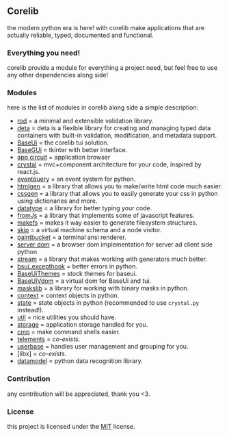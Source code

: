 ## Corelib

the modern python era is here! with corelib make applications
that are actually reliable, typed, documented and functional.

### Everything you need!

corelib provide a module for everything a project need, but
feel free to use any other dependencies along side!

### Modules

here is the list of modules in corelib along
side a simple description:

- [rod](rod.py) = a minimal and extensible validation library.
- [deta](detacls.py) = deta is a flexible library for creating and managing typed data containers with built-in validation, modification, and metadata support.
- [BaseUi](BaseUi.py) = the corelib tui solution.
- [BaseGUi](BaseGUi.py) = tkinter with better interface.
- [app circuit](appcircuit.py) = application browser
- [crystal](crystal.py) = mvc+component architecture for your code, inspired by react.js.
- [eventquery](eventquery.py) = an event system for python.
- [htmlgen](htmlgen.py) = a library that allows you to make/write html code much easier.
- [cssgen](cssgen.py) = a library that allows you to easily generate your css in python using dictionaries and more.
- [datatype](datatype.py) = a library for better typing your code.
- [fromJs](fromJs.py) = a library that implements some of javascript features.
- [makefs](makefs.py) = makes it way easier to generate filesystem structures.
- [skip](skip.py) = a virtual machine schema and a node visitor.
- [paintbucket](paintbucket.py) = a terminal ansi renderer.
- [server dom](serverdom.py) = a browser dom implementation for server ad client side python
- [stream](stream.py) = a library that makes working with generators much better.
- [bsui_excepthook](bsui_excepthook.py) = better errors in python.
- [BaseUiThemes](BaseUiThemes.py) = stock themes for baseui.
- [BaseUiVdom](BaseUiVdom.py) = a virtual dom for BaseUi and tui.
- [maskslib](maskslib.py) = a library for working with binary masks in python.
- [context](context.py) = context objects in python.
- [state](state.py) = state objects in python (recommended to use `crystal.py` instead!).
- [util](util.py) = nice utilities you should have.
- [storage](storage.py) = application storage handled for you.
- [cmp](cmp.py) = make command shells easier.
- [telements](telements.py) = _co-exists_.
- [userbase](userbase.py) = handles user management and grouping for you.
- [libx] = _co-exists_.
- [datamodel](datamodel.py) = python data recognition library.

### Contribution

any contribution will be appreciated, thank you <3.

### License

this project is licensed under the [MIT](license) license.
